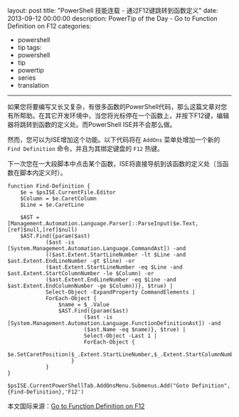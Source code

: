﻿layout: post
title: "PowerShell 技能连载 - 通过F12键跳转到函数定义"
date: 2013-09-12 00:00:00
description: PowerTip of the Day - Go to Function Definition on F12
categories:
- powershell
- tip
tags:
- powershell
- tip
- powertip
- series
- translation
---
如果您将要编写又长又复杂，有很多函数的PowerShell代码，那么这篇文章对您有所帮助。在其它开发环境中，当您将光标停在一个函数上，并按下F12键，编辑器将跳转到函数的定义处。而PowerShell ISE并不会那么做。

然而，您可以为ISE增加这个功能。以下代码将在 `AddOns` 菜单处增加一个新的 `Find Definition` 命令，并且为其绑定键盘的 `F12` 热键。

下一次您在一大段脚本中点击某个函数，ISE将直接导航到该函数的定义处（当函数在脚本内定义时）。

	function Find-Definition {
	    $e = $psISE.CurrentFile.Editor
	    $Column = $e.CaretColumn
	    $Line = $e.CaretLine
	    
	    $AST = [Management.Automation.Language.Parser]::ParseInput($e.Text,[ref]$null,[ref]$null)
	    $AST.Find({param($ast)
	            ($ast -is [System.Management.Automation.Language.CommandAst]) -and
	            (($ast.Extent.StartLineNumber -lt $Line -and $ast.Extent.EndLineNumber -gt $line) -or
	            ($ast.Extent.StartLineNumber -eq $Line -and $ast.Extent.StartColumnNumber -le $Column) -or
	            ($ast.Extent.EndLineNumber -eq $Line -and $ast.Extent.EndColumnNumber -ge $Column))}, $true) |
	            Select-Object -ExpandProperty CommandElements |
	            ForEach-Object {
	                $name = $_.Value  
	                $AST.Find({param($ast)
	                        ($ast -is [System.Management.Automation.Language.FunctionDefinitionAst]) -and
	                        ($ast.Name -eq $name)}, $true) |
	                        Select-Object -Last 1 |
	                        ForEach-Object {
	                            $e.SetCaretPosition($_.Extent.StartLineNumber,$_.Extent.StartColumnNumber)
	                    }
	            }
	}

	$psISE.CurrentPowerShellTab.AddOnsMenu.Submenus.Add("Goto Definition",{Find-Definition},'F12') 

<!--more-->

本文国际来源：[Go to Function Definition on F12](http://powershell.com/cs/blogs/tips/archive/2013/09/12/go-to-function-definition-on-f12.aspx)
